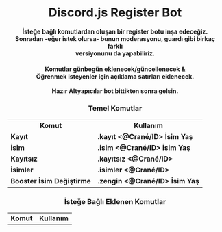 <h1 align="center">Discord.js Register Bot</h1>

<p align="center">
  <b>İsteğe bağlı komutlardan oluşan bir register botu inşa edeceğiz. <br>
  Sonradan -eğer istek olursa- bunun moderasyonu, guardı gibi birkaç farklı <br> versiyonunu da yapabiliriz.</b>
</p>

<h4 align="center">
   Komutlar günbegün eklenecek/güncellenecek & <br>
   Öğrenmek isteyenler için açıklama satırları eklenecek. <br>
   <br>
   Hazır Altyapıcılar bot bittikten sonra gelsin.
</h4>

<h3 align="center">Temel Komutlar</h3>
<table align="center"><b>
  <tr>
    <td align="center"><b>Komut</b></td>
    <td align="center"><b>Kullanım</b></td>
  </tr>
  <tr>
    <td><b>Kayıt</b></td>
    <td><b>.kayıt <@Crané/ID> İsim Yaş</b></td>
  </tr>
  <tr>
    <td><b>İsim</b></td>
    <td><b>.isim <@Crané/ID> İsim Yaş</b></td>
  </tr>
  <tr>
    <td><b>Kayıtsız</b></td>
    <td><b>.kayıtsız <@Crané/ID></b></td>
  </tr>
  <tr>
    <td><b>İsimler</b></td>
    <td><b>.isimler <@Crané/ID></b></td>
  </tr>
  <tr>
    <td><b>Booster İsim Değiştirme</b></td>
    <td><b>.zengin <@Crané/ID> İsim Yaş</b></td>
  </tr>
</table>

<h3 align="center">İsteğe Bağlı Eklenen Komutlar</h3>
<table align="center">
  <tr>
    <td><b>Komut</b></td>
    <td><b>Kullanım</b></td>
  </tr>
</table>
